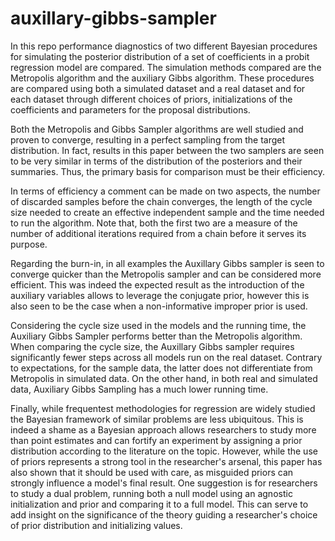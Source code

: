 # auxillary-gibbs-sampler
In this repo performance diagnostics of two different Bayesian procedures for simulating the posterior distribution of a set of coefficients in a probit regression model  are compared. The simulation methods compared are the Metropolis algorithm and the auxiliary Gibbs algorithm. These procedures are compared using both a simulated dataset and a real dataset and for each dataset through different choices of priors, initializations of the coefficients and parameters for the proposal distributions.

Both the Metropolis and Gibbs Sampler algorithms are well studied and proven to converge, resulting in a perfect sampling from the target distribution. In fact, results in this paper between the two samplers are seen to be very similar in terms of the distribution of the posteriors and their summaries. Thus, the primary basis for comparison must be their efficiency. 

In terms of efficiency a comment can be made on two aspects, the number of discarded samples before the chain converges, the length of the cycle size needed to create an effective independent sample and the time needed to run the algorithm. Note that, both the first two are a measure of the number of additional iterations required from a chain before it serves its purpose.

Regarding the burn-in, in all examples the Auxillary Gibbs sampler is seen to converge quicker than the Metropolis sampler and can be considered more efficient. This was indeed the expected result as the introduction of the auxiliary variables allows to leverage the conjugate prior, however this is also seen to be the case when a non-informative improper prior is used.  

Considering the cycle size used in the models and the running time, the Auxiliary Gibbs Sampler performs better than the Metropolis algorithm.
When comparing the cycle size, the Auxillary Gibbs sampler requires significantly fewer steps across all models run on the real dataset. 
Contrary to expectations, for the sample data, the latter does not differentiate from Metropolis in simulated data. 
On the other hand, in both real and simulated data, Auxiliary Gibbs Sampling has a much lower running time.

Finally, while frequentest methodologies for regression are widely studied the Bayesian framework of similar problems are less ubiquitous. This is indeed a shame as a Bayesian approach allows researchers to study more than point estimates and can fortify an experiment by assigning a prior distribution according to the literature on the topic. However, while the use of priors represents a strong tool in the researcher's arsenal, this paper has also shown that it should be used with care, as misguided priors can strongly influence a model's final result. One suggestion is for researchers to study a dual problem, running both a null model using an agnostic initialization and prior and comparing it to a full model. This can serve to add insight on the significance of the theory guiding a researcher's choice of prior distribution and initializing values.
